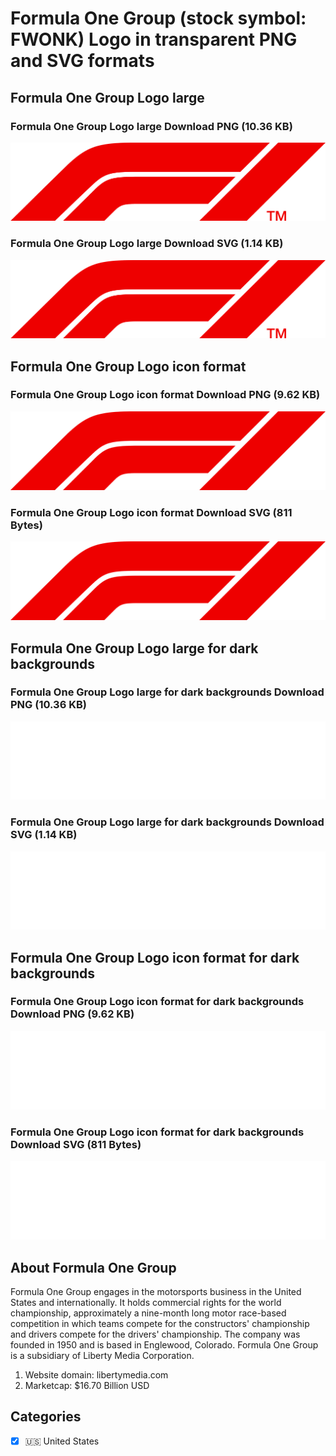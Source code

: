 # Formula One Group (stock symbol: FWONK) Logo in transparent PNG and SVG formats

## Formula One Group Logo large

### Formula One Group Logo large Download PNG (10.36 KB)

![Formula One Group Logo large Download PNG (10.36 KB)](/img/orig/FWONK_BIG-05dfb781.png)

### Formula One Group Logo large Download SVG (1.14 KB)

![Formula One Group Logo large Download SVG (1.14 KB)](/img/orig/FWONK_BIG-de26f8b7.svg)

## Formula One Group Logo icon format

### Formula One Group Logo icon format Download PNG (9.62 KB)

![Formula One Group Logo icon format Download PNG (9.62 KB)](/img/orig/FWONK-85baed59.png)

### Formula One Group Logo icon format Download SVG (811 Bytes)

![Formula One Group Logo icon format Download SVG (811 Bytes)](/img/orig/FWONK-934743d4.svg)

## Formula One Group Logo large for dark backgrounds

### Formula One Group Logo large for dark backgrounds Download PNG (10.36 KB)

![Formula One Group Logo large for dark backgrounds Download PNG (10.36 KB)](/img/orig/FWONK_BIG.D-a974111b.png)

### Formula One Group Logo large for dark backgrounds Download SVG (1.14 KB)

![Formula One Group Logo large for dark backgrounds Download SVG (1.14 KB)](/img/orig/FWONK_BIG.D-61b463ff.svg)

## Formula One Group Logo icon format for dark backgrounds

### Formula One Group Logo icon format for dark backgrounds Download PNG (9.62 KB)

![Formula One Group Logo icon format for dark backgrounds Download PNG (9.62 KB)](/img/orig/FWONK.D-6358a63d.png)

### Formula One Group Logo icon format for dark backgrounds Download SVG (811 Bytes)

![Formula One Group Logo icon format for dark backgrounds Download SVG (811 Bytes)](/img/orig/FWONK.D-8572750d.svg)

## About Formula One Group

Formula One Group engages in the motorsports business in the United States and internationally. It holds commercial rights for the world championship, approximately a nine-month long motor race-based competition in which teams compete for the constructors' championship and drivers compete for the drivers' championship. The company was founded in 1950 and is based in Englewood, Colorado. Formula One Group is a subsidiary of Liberty Media Corporation.

1. Website domain: libertymedia.com
2. Marketcap: $16.70 Billion USD


## Categories
- [x] 🇺🇸 United States
